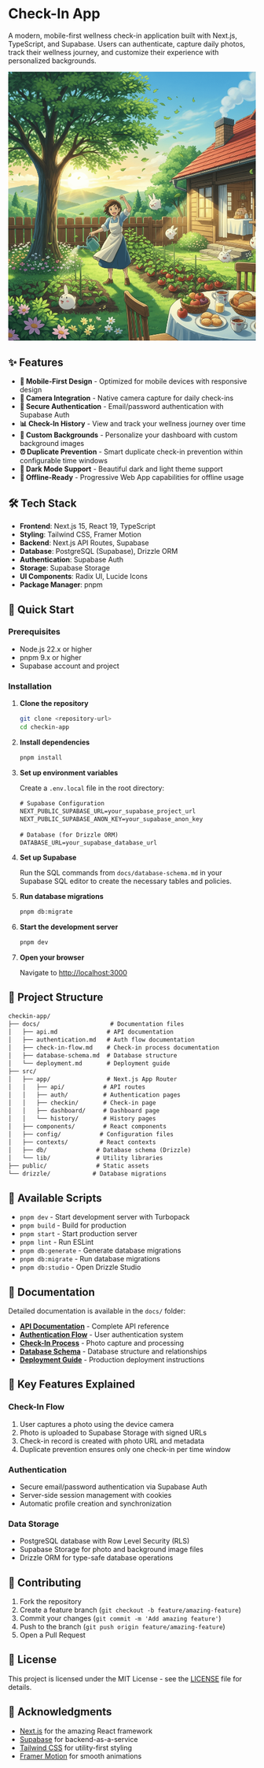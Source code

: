 # Check-In App

A modern, mobile-first wellness check-in application built with Next.js, TypeScript, and Supabase. Users can authenticate, capture daily photos, track their wellness journey, and customize their experience with personalized backgrounds.

![Check-In App Preview](./public/preview.png)

## ✨ Features

- **📱 Mobile-First Design** - Optimized for mobile devices with responsive design
- **📸 Camera Integration** - Native camera capture for daily check-ins
- **🔐 Secure Authentication** - Email/password authentication with Supabase Auth
- **📊 Check-In History** - View and track your wellness journey over time
- **🎨 Custom Backgrounds** - Personalize your dashboard with custom background images
- **⏰ Duplicate Prevention** - Smart duplicate check-in prevention within configurable time windows
- **🌙 Dark Mode Support** - Beautiful dark and light theme support
- **💾 Offline-Ready** - Progressive Web App capabilities for offline usage

## 🛠 Tech Stack

- **Frontend**: Next.js 15, React 19, TypeScript
- **Styling**: Tailwind CSS, Framer Motion
- **Backend**: Next.js API Routes, Supabase
- **Database**: PostgreSQL (Supabase), Drizzle ORM
- **Authentication**: Supabase Auth
- **Storage**: Supabase Storage
- **UI Components**: Radix UI, Lucide Icons
- **Package Manager**: pnpm

## 🚀 Quick Start

### Prerequisites

- Node.js 22.x or higher
- pnpm 9.x or higher
- Supabase account and project

### Installation

1. **Clone the repository**
   ```bash
   git clone <repository-url>
   cd checkin-app
   ```

2. **Install dependencies**
   ```bash
   pnpm install
   ```

3. **Set up environment variables**

   Create a `.env.local` file in the root directory:
   ```env
   # Supabase Configuration
   NEXT_PUBLIC_SUPABASE_URL=your_supabase_project_url
   NEXT_PUBLIC_SUPABASE_ANON_KEY=your_supabase_anon_key

   # Database (for Drizzle ORM)
   DATABASE_URL=your_supabase_database_url
   ```

4. **Set up Supabase**

   Run the SQL commands from `docs/database-schema.md` in your Supabase SQL editor to create the necessary tables and policies.

5. **Run database migrations**
   ```bash
   pnpm db:migrate
   ```

6. **Start the development server**
   ```bash
   pnpm dev
   ```

7. **Open your browser**

   Navigate to [http://localhost:3000](http://localhost:3000)

## 📁 Project Structure

```
checkin-app/
├── docs/                    # Documentation files
│   ├── api.md              # API documentation
│   ├── authentication.md   # Auth flow documentation
│   ├── check-in-flow.md    # Check-in process documentation
│   ├── database-schema.md  # Database structure
│   └── deployment.md       # Deployment guide
├── src/
│   ├── app/                # Next.js App Router
│   │   ├── api/           # API routes
│   │   ├── auth/          # Authentication pages
│   │   ├── checkin/       # Check-in page
│   │   ├── dashboard/     # Dashboard page
│   │   └── history/       # History pages
│   ├── components/        # React components
│   ├── config/           # Configuration files
│   ├── contexts/         # React contexts
│   ├── db/              # Database schema (Drizzle)
│   └── lib/             # Utility libraries
├── public/              # Static assets
└── drizzle/            # Database migrations
```

## 🔧 Available Scripts

- `pnpm dev` - Start development server with Turbopack
- `pnpm build` - Build for production
- `pnpm start` - Start production server
- `pnpm lint` - Run ESLint
- `pnpm db:generate` - Generate database migrations
- `pnpm db:migrate` - Run database migrations
- `pnpm db:studio` - Open Drizzle Studio

## 📖 Documentation

Detailed documentation is available in the `docs/` folder:

- **[API Documentation](./docs/api.md)** - Complete API reference
- **[Authentication Flow](./docs/authentication.md)** - User authentication system
- **[Check-In Process](./docs/check-in-flow.md)** - Photo capture and processing
- **[Database Schema](./docs/database-schema.md)** - Database structure and relationships
- **[Deployment Guide](./docs/deployment.md)** - Production deployment instructions

## 🌟 Key Features Explained

### Check-In Flow
1. User captures a photo using the device camera
2. Photo is uploaded to Supabase Storage with signed URLs
3. Check-in record is created with photo URL and metadata
4. Duplicate prevention ensures only one check-in per time window

### Authentication
- Secure email/password authentication via Supabase Auth
- Server-side session management with cookies
- Automatic profile creation and synchronization

### Data Storage
- PostgreSQL database with Row Level Security (RLS)
- Supabase Storage for photo and background image files
- Drizzle ORM for type-safe database operations

## 🤝 Contributing

1. Fork the repository
2. Create a feature branch (`git checkout -b feature/amazing-feature`)
3. Commit your changes (`git commit -m 'Add amazing feature'`)
4. Push to the branch (`git push origin feature/amazing-feature`)
5. Open a Pull Request

## 📄 License

This project is licensed under the MIT License - see the [LICENSE](LICENSE) file for details.

## 🙏 Acknowledgments

- [Next.js](https://nextjs.org/) for the amazing React framework
- [Supabase](https://supabase.com/) for backend-as-a-service
- [Tailwind CSS](https://tailwindcss.com/) for utility-first styling
- [Framer Motion](https://www.framer.com/motion/) for smooth animations
